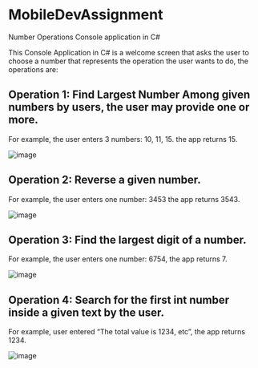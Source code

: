 # MobileDevAssignment
Number Operations Console application in C# 

This Console Application in C# is a welcome screen that asks the user to choose a number that represents the operation the user wants to do, the operations are:

## Operation 1: Find Largest Number Among given numbers by users, the user may provide one or more.
 For example, the user enters 3 numbers: 10, 11, 15. the app returns 15.
 
 ![image](https://user-images.githubusercontent.com/68341128/154576094-117c0a4b-d5b0-4553-b0de-822c37b4bc60.png)
 
## Operation 2: Reverse a given number. 
For example, the user enters one number: 3453 the app returns 3543.

![image](https://user-images.githubusercontent.com/68341128/154576192-6a60b60c-be12-4140-8574-5761a181091e.png)

## Operation 3: Find the largest digit of a number. 
For example, the user enters one number: 6754, the app returns 7.

![image](https://user-images.githubusercontent.com/68341128/154576267-33a74d24-89d8-44c5-8a9d-842233bec3a0.png)

## Operation 4: Search for the first int number inside a given text by the user. 
For example, user entered “The total value is 1234, etc”, the app returns 1234.

![image](https://user-images.githubusercontent.com/68341128/154576365-274bc6a7-14f8-4949-9edf-2d7a9e6ba55a.png)

